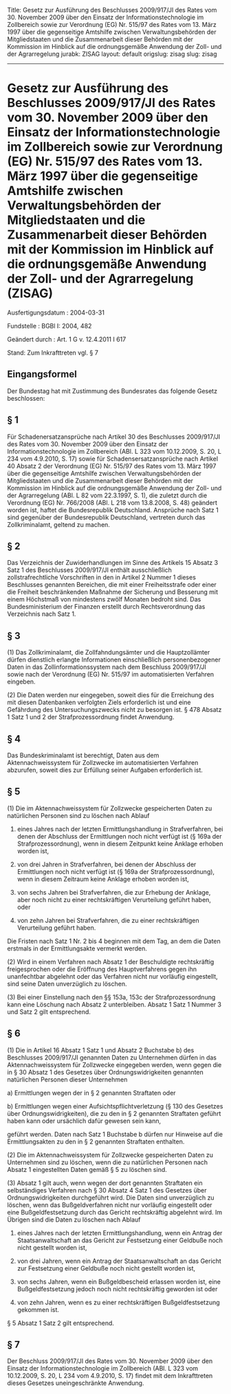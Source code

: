 Title: Gesetz zur Ausführung des Beschlusses 2009/917/JI des Rates vom 30. November
  2009 über den Einsatz der Informationstechnologie im Zollbereich sowie zur Verordnung
  (EG) Nr. 515/97 des Rates vom 13. März 1997 über die gegenseitige Amtshilfe zwischen
  Verwaltungsbehörden der Mitgliedstaaten und die Zusammenarbeit dieser Behörden mit
  der Kommission im Hinblick auf die ordnungsgemäße Anwendung der Zoll- und der Agrarregelung
jurabk: ZISAG
layout: default
origslug: zisag
slug: zisag

---

# Gesetz zur Ausführung des Beschlusses 2009/917/JI des Rates vom 30. November 2009 über den Einsatz der Informationstechnologie im Zollbereich sowie zur Verordnung (EG) Nr. 515/97 des Rates vom 13. März 1997 über die gegenseitige Amtshilfe zwischen Verwaltungsbehörden der Mitgliedstaaten und die Zusammenarbeit dieser Behörden mit der Kommission im Hinblick auf die ordnungsgemäße Anwendung der Zoll- und der Agrarregelung (ZISAG)

Ausfertigungsdatum
:   2004-03-31

Fundstelle
:   BGBl I: 2004, 482

Geändert durch
:   Art. 1 G v. 12.4.2011 I 617

Stand: Zum Inkrafttreten vgl. § 7


## Eingangsformel

Der Bundestag hat mit Zustimmung des Bundesrates das folgende Gesetz
beschlossen:


## § 1

Für Schadenersatzansprüche nach Artikel 30 des Beschlusses 2009/917/JI
des Rates vom 30. November 2009 über den Einsatz der
Informationstechnologie im Zollbereich (ABl. L 323 vom 10.12.2009, S.
20, L 234 vom 4.9.2010, S. 17) sowie für Schadensersatzansprüche nach
Artikel 40 Absatz 2 der Verordnung (EG) Nr. 515/97 des Rates vom 13.
März 1997 über die gegenseitige Amtshilfe zwischen Verwaltungsbehörden
der Mitgliedstaaten und die Zusammenarbeit dieser Behörden mit der
Kommission im Hinblick auf die ordnungsgemäße Anwendung der Zoll- und
der Agrarregelung (ABl. L 82 vom 22.3.1997, S. 1), die zuletzt durch
die Verordnung (EG) Nr. 766/2008 (ABl. L 218 vom 13.8.2008, S. 48)
geändert worden ist, haftet die Bundesrepublik Deutschland. Ansprüche
nach Satz 1 sind gegenüber der Bundesrepublik Deutschland, vertreten
durch das Zollkriminalamt, geltend zu machen.


## § 2

Das Verzeichnis der Zuwiderhandlungen im Sinne des Artikels 15 Absatz
3 Satz 1 des Beschlusses 2009/917/JI enthält ausschließlich
zollstrafrechtliche Vorschriften in den in Artikel 2 Nummer 1 dieses
Beschlusses genannten Bereichen, die mit einer Freiheitsstrafe oder
einer die Freiheit beschränkenden Maßnahme der Sicherung und Besserung
mit einem Höchstmaß von mindestens zwölf Monaten bedroht sind. Das
Bundesministerium der Finanzen erstellt durch Rechtsverordnung das
Verzeichnis nach Satz 1.


## § 3

(1) Das Zollkriminalamt, die Zollfahndungsämter und die Hauptzollämter
dürfen dienstlich erlangte Informationen einschließlich
personenbezogener Daten in das Zollinformationssystem nach dem
Beschluss 2009/917/JI sowie nach der Verordnung (EG) Nr. 515/97 im
automatisierten Verfahren eingeben.

(2) Die Daten werden nur eingegeben, soweit dies für die Erreichung
des mit diesen Datenbanken verfolgten Ziels erforderlich ist und eine
Gefährdung des Untersuchungszwecks nicht zu besorgen ist. § 478 Absatz
1 Satz 1 und 2 der Strafprozessordnung findet Anwendung.


## § 4

Das Bundeskriminalamt ist berechtigt, Daten aus dem
Aktennachweissystem für Zollzwecke im automatisierten Verfahren
abzurufen, soweit dies zur Erfüllung seiner Aufgaben erforderlich ist.


## § 5

(1) Die im Aktennachweissystem für Zollzwecke gespeicherten Daten zu
natürlichen Personen sind zu löschen nach Ablauf

1.  eines Jahres nach der letzten Ermittlungshandlung in Strafverfahren,
    bei denen der Abschluss der Ermittlungen noch nicht verfügt ist (§
    169a der Strafprozessordnung), wenn in diesem Zeitpunkt keine Anklage
    erhoben worden ist,


2.  von drei Jahren in Strafverfahren, bei denen der Abschluss der
    Ermittlungen noch nicht verfügt ist (§ 169a der Strafprozessordnung),
    wenn in diesem Zeitraum keine Anklage erhoben worden ist,


3.  von sechs Jahren bei Strafverfahren, die zur Erhebung der Anklage,
    aber noch nicht zu einer rechtskräftigen Verurteilung geführt haben,
    oder


4.  von zehn Jahren bei Strafverfahren, die zu einer rechtskräftigen
    Verurteilung geführt haben.



Die Fristen nach Satz 1 Nr. 2 bis 4 beginnen mit dem Tag, an dem die
Daten erstmals in der Ermittlungsakte vermerkt werden.

(2) Wird in einem Verfahren nach Absatz 1 der Beschuldigte
rechtskräftig freigesprochen oder die Eröffnung des Hauptverfahrens
gegen ihn unanfechtbar abgelehnt oder das Verfahren nicht nur
vorläufig eingestellt, sind seine Daten unverzüglich zu löschen.

(3) Bei einer Einstellung nach den §§ 153a, 153c der
Strafprozessordnung kann eine Löschung nach Absatz 2 unterbleiben.
Absatz 1 Satz 1 Nummer 3 und Satz 2 gilt entsprechend.


## § 6

(1) Die in Artikel 16 Absatz 1 Satz 1 und Absatz 2 Buchstabe b) des
Beschlusses 2009/917/JI genannten Daten zu Unternehmen dürfen in das
Aktennachweissystem für Zollzwecke eingegeben werden, wenn gegen die
in § 30 Absatz 1 des Gesetzes über Ordnungswidrigkeiten genannten
natürlichen Personen dieser Unternehmen

a)  Ermittlungen wegen der in § 2 genannten Straftaten oder


b)  Ermittlungen wegen einer Aufsichtspflichtverletzung (§ 130 des
    Gesetzes über Ordnungswidrigkeiten), die zu den in § 2 genannten
    Straftaten geführt haben kann oder ursächlich dafür gewesen sein kann,



geführt werden. Daten nach Satz 1 Buchstabe b dürfen nur Hinweise auf
die Ermittlungsakten zu den in § 2 genannten Straftaten enthalten.

(2) Die im Aktennachweissystem für Zollzwecke gespeicherten Daten zu
Unternehmen sind zu löschen, wenn die zu natürlichen Personen nach
Absatz 1 eingestellten Daten gemäß § 5 zu löschen sind.

(3) Absatz 1 gilt auch, wenn wegen der dort genannten Straftaten ein
selbständiges Verfahren nach § 30 Absatz 4 Satz 1 des Gesetzes über
Ordnungswidrigkeiten durchgeführt wird. Die Daten sind unverzüglich zu
löschen, wenn das Bußgeldverfahren nicht nur vorläufig eingestellt
oder eine Bußgeldfestsetzung durch das Gericht rechtskräftig abgelehnt
wird. Im Übrigen sind die Daten zu löschen nach Ablauf

1.  eines Jahres nach der letzten Ermittlungshandlung, wenn ein Antrag der
    Staatsanwaltschaft an das Gericht zur Festsetzung einer Geldbuße noch
    nicht gestellt worden ist,


2.  von drei Jahren, wenn ein Antrag der Staatsanwaltschaft an das Gericht
    zur Festsetzung einer Geldbuße noch nicht gestellt worden ist,


3.  von sechs Jahren, wenn ein Bußgeldbescheid erlassen worden ist, eine
    Bußgeldfestsetzung jedoch noch nicht rechtskräftig geworden ist oder


4.  von zehn Jahren, wenn es zu einer rechtskräftigen Bußgeldfestsetzung
    gekommen ist.



§ 5 Absatz 1 Satz 2 gilt entsprechend.


## § 7

Der Beschluss 2009/917/JI des Rates vom 30. November 2009 über den
Einsatz der Informationstechnologie im Zollbereich (ABl. L 323 vom
10\.12.2009, S. 20, L 234 vom 4.9.2010, S. 17) findet mit dem
Inkrafttreten dieses Gesetzes uneingeschränkte Anwendung.


